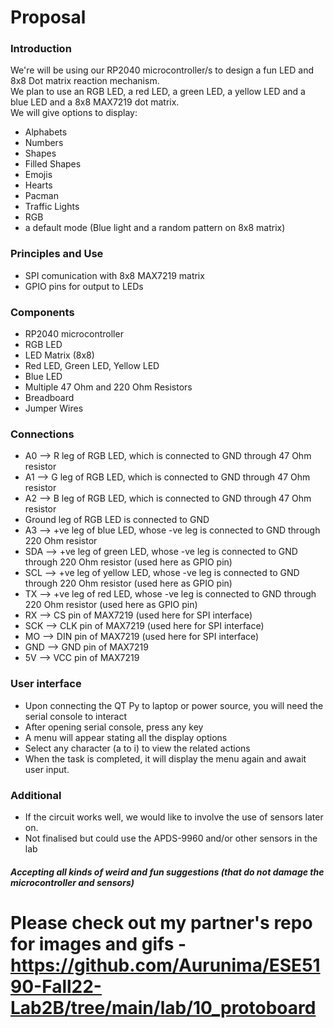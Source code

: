 # Proposal

### Introduction
We're will be using our RP2040 microcontroller/s to design a fun LED and 8x8 Dot matrix reaction mechanism.\
We plan to use an RGB LED, a red LED, a green LED, a yellow LED and a blue LED and a 8x8 MAX7219 dot matrix.\
We will give options to display:
- Alphabets
- Numbers
- Shapes
- Filled Shapes
- Emojis
- Hearts
- Pacman
- Traffic Lights
- RGB
- a default mode (Blue light and a random pattern on 8x8 matrix)

### Principles and Use
- SPI comunication with 8x8 MAX7219 matrix
- GPIO pins for output to LEDs

### Components
- RP2040 microcontroller
- RGB LED
- LED Matrix (8x8)
- Red LED, Green LED, Yellow LED
- Blue LED
- Multiple 47 Ohm and 220 Ohm Resistors
- Breadboard
- Jumper Wires

### Connections
- A0 --> R leg of RGB LED, which is connected to GND through 47 Ohm resistor
- A1 --> G leg of RGB LED, which is connected to GND through 47 Ohm resistor
- A2 --> B leg of RGB LED, which is connected to GND through 47 Ohm resistor
- Ground leg of RGB LED is connected to GND
- A3 --> +ve leg of blue LED, whose -ve leg is connected to GND through 220 Ohm resistor
- SDA --> +ve leg of green LED, whose -ve leg is connected to GND through 220 Ohm resistor (used here as GPIO pin)
- SCL --> +ve leg of yellow LED, whose -ve leg is connected to GND through 220 Ohm resistor (used here as GPIO pin)
- TX --> +ve leg of red LED, whose -ve leg is connected to GND through 220 Ohm resistor (used here as GPIO pin)
- RX --> CS pin of MAX7219 (used here for SPI interface)
- SCK --> CLK pin of MAX7219 (used here for SPI interface)
- MO --> DIN pin of MAX7219 (used here for SPI interface)
- GND --> GND pin of MAX7219
- 5V --> VCC pin of MAX7219

### User interface
- Upon connecting the QT Py to laptop or power source, you will need the serial console to interact
- After opening serial console, press any key
- A menu will appear stating all the display options
- Select any character (a to i) to view the related actions
- When the task is completed, it will display the menu again and await user input.

### Additional
- If the circuit works well, we would like to involve the use of sensors later on.
- Not finalised but could use the APDS-9960 and/or other sensors in the lab

##### Accepting all kinds of weird and fun suggestions (that do not damage the microcontroller and sensors)

# Please check out my partner's repo for images and gifs - https://github.com/Aurunima/ESE5190-Fall22-Lab2B/tree/main/lab/10_protoboard
